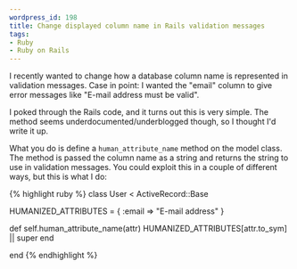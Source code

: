 ```yaml
--- 
wordpress_id: 198
title: Change displayed column name in Rails validation messages
tags: 
- Ruby
- Ruby on Rails
---
```

I recently wanted to change how a database column name is represented in validation messages. Case in point: I wanted the "email" column to give error messages like "E-mail address must be valid".

I poked through the Rails code, and it turns out this is very simple. The method seems underdocumented/underblogged though, so I thought I'd write it up.

What you do is define a <code>human_attribute_name</code> method on the model class. The method is passed the column name as a string and returns the string to use in validation messages. You could exploit this in a couple of different ways, but this is what I do:

{% highlight ruby %}
class User < ActiveRecord::Base

  HUMANIZED_ATTRIBUTES = {
    :email => "E-mail address"
  }

  def self.human_attribute_name(attr)
    HUMANIZED_ATTRIBUTES[attr.to_sym] || super
  end

end
{% endhighlight %}
